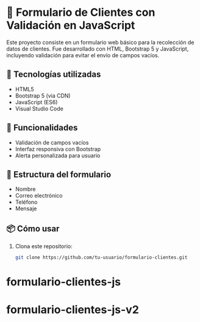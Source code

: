 # 🧾 Formulario de Clientes con Validación en JavaScript

Este proyecto consiste en un formulario web básico para la recolección de datos de clientes. Fue desarrollado con HTML, Bootstrap 5 y JavaScript, incluyendo validación para evitar el envío de campos vacíos.

## 🚀 Tecnologías utilizadas

- HTML5
- Bootstrap 5 (via CDN)
- JavaScript (ES6)
- Visual Studio Code

## 🧩 Funcionalidades

- Validación de campos vacíos
- Interfaz responsiva con Bootstrap
- Alerta personalizada para usuario

## 📄 Estructura del formulario

- Nombre
- Correo electrónico
- Teléfono
- Mensaje

## 📦 Cómo usar

1. Clona este repositorio:
   ```bash
   git clone https://github.com/tu-usuario/formulario-clientes.git
# formulario-clientes-js
# formulario-clientes-js-v2
